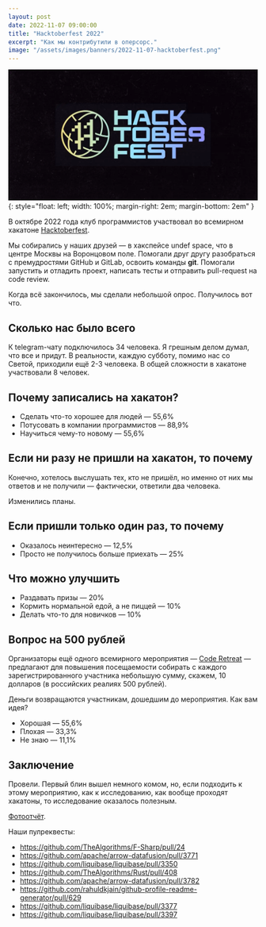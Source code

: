 ```yaml
---
layout: post
date: 2022-11-07 09:00:00
title: "Hacktoberfest 2022"
excerpt: "Как мы контрибутили в оперсорс."
image: "/assets/images/banners/2022-11-07-hacktoberfest.png"
---
```


![Hacktoberfest 2022](/assets/images/banners/2022-11-07-hacktoberfest.png){: style="float: left; width: 100%; margin-right: 2em; margin-bottom: 2em" }

В октябре 2022 года клуб программистов участвовал во всемирном хакатоне [Hacktoberfest](https://hacktoberfest.com).

Мы собирались у наших друзей — в хакспейсе undef space, что в центре Москвы на Воронцовом поле. Помогали друг другу разобраться с премудростями GitHub и GitLab, освоить команды **git**. Помогали запустить и отладить проект, написать тесты и отправить pull-request на code review.

Когда всё закончилось, мы сделали небольшой опрос. Получилось вот что.

## Сколько нас было всего

К telegram-чату подключилось 34 человека. Я грешным делом думал, что все и придут. В реальности, каждую субботу, помимо нас со Светой, приходили ещё 2-3 человека. В общей сложности в хакатоне участвовали 8 человек.

## Почему записались на хакатон?

* Сделать что-то хорошее для людей — 55,6%
* Потусовать в компании программистов — 88,9%
* Научиться чему-то новому — 55,6%

## Если ни разу не пришли на хакатон, то почему

Конечно, хотелось выслушать тех, кто не пришёл, но именно от них мы ответов и не получили — фактически, ответили два человека.

Изменились планы.

## Если пришли только один раз, то почему

* Оказалось неинтересно — 12,5%
* Просто не получилось больше приехать — 25%

## Что можно улучшить

* Раздавать призы — 20%
* Кормить нормальной едой, а не пиццей — 10%
* Делать что-то для новичков — 10%

## Вопрос на 500 рублей

Организаторы ещё одного всемирного мероприятия — [Code Retreat](https://www.coderetreat.org/) — предлагают для повышения посещаемости собирать с каждого зарегистрированного участника небольшую сумму, скажем, 10 долларов (в российских реалиях 500 рублей).

Деньги возвращаются участникам, дошедшим до мероприятия. Как вам идея?

* Хорошая — 55,6%
* Плохая — 33,3%
* Не знаю — 11,1%

## Заключение

Провели. Первый блин вышел немного комом, но, если подходить к этому мероприятию, как к исследованию, как вообще проходят хакатоны, то исследование оказалось полезным.

[Фотоотчёт](https://vk.com/progmsk?w=wall-215542858_11%2Fall).

Наши пулреквесты:

* https://github.com/TheAlgorithms/F-Sharp/pull/24
* https://github.com/apache/arrow-datafusion/pull/3771
* https://github.com/liquibase/liquibase/pull/3350
* https://github.com/TheAlgorithms/Rust/pull/408
* https://github.com/apache/arrow-datafusion/pull/3782
* https://github.com/rahuldkjain/github-profile-readme-generator/pull/629
* https://github.com/liquibase/liquibase/pull/3377
* https://github.com/liquibase/liquibase/pull/3397
